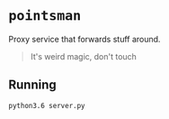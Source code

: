 # `pointsman`

Proxy service that forwards stuff around.

> It's weird magic, don't touch

## Running

```
python3.6 server.py
```

